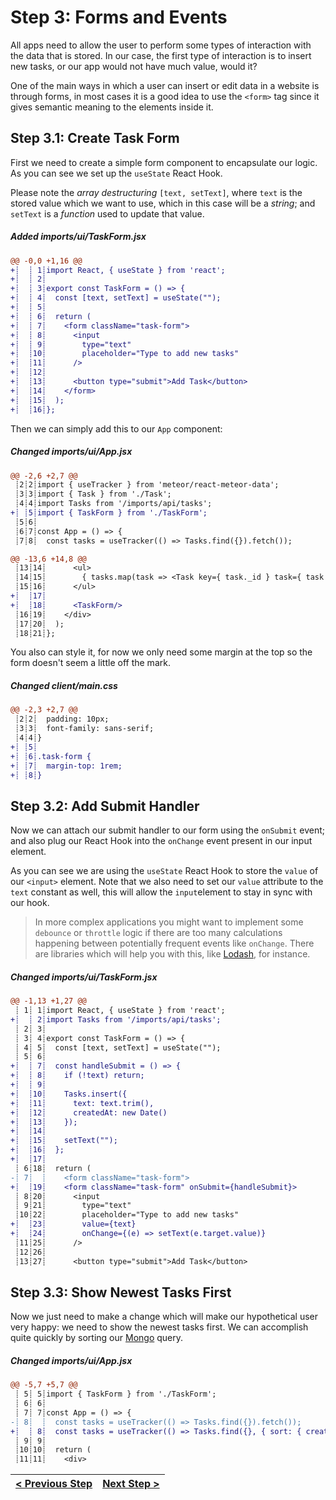 # Step 3: Forms and Events

[//]: # (head-end)


All apps need to allow the user to perform some types of interaction with the data that is stored. In our case, the first type of interaction is to insert new tasks, or our app would not have much value, would it?

One of the main ways in which a user can insert or edit data in a website is through forms, in most cases it is a good idea to use the `<form>` tag since it gives semantic meaning to the elements inside it.

## Step 3.1: Create Task Form

First we need to create a simple form component to encapsulate our logic. As you can see we set up the `useState` React Hook.

Please note the _array destructuring_ `[text, setText]`, where `text` is the stored value which we want to use, which in this case will be a _string_; and `setText` is a _function_ used to update that value.

[{]: <helper> (diffStep 3.1 files="imports/ui/TaskForm.jsx" noTitle=true)

##### Added imports&#x2F;ui&#x2F;TaskForm.jsx
```diff
@@ -0,0 +1,16 @@
+┊  ┊ 1┊import React, { useState } from 'react';
+┊  ┊ 2┊
+┊  ┊ 3┊export const TaskForm = () => {
+┊  ┊ 4┊  const [text, setText] = useState("");
+┊  ┊ 5┊
+┊  ┊ 6┊  return (
+┊  ┊ 7┊    <form className="task-form">
+┊  ┊ 8┊      <input
+┊  ┊ 9┊        type="text"
+┊  ┊10┊        placeholder="Type to add new tasks"
+┊  ┊11┊      />
+┊  ┊12┊
+┊  ┊13┊      <button type="submit">Add Task</button>
+┊  ┊14┊    </form>
+┊  ┊15┊  );
+┊  ┊16┊};
```

[}]: #

Then we can simply add this to our `App` component:

[{]: <helper> (diffStep 3.1 files="imports/ui/App.jsx" noTitle=true)

##### Changed imports&#x2F;ui&#x2F;App.jsx
```diff
@@ -2,6 +2,7 @@
 ┊2┊2┊import { useTracker } from 'meteor/react-meteor-data';
 ┊3┊3┊import { Task } from './Task';
 ┊4┊4┊import Tasks from '/imports/api/tasks';
+┊ ┊5┊import { TaskForm } from './TaskForm';
 ┊5┊6┊
 ┊6┊7┊const App = () => {
 ┊7┊8┊  const tasks = useTracker(() => Tasks.find({}).fetch());
```
```diff
@@ -13,6 +14,8 @@
 ┊13┊14┊      <ul>
 ┊14┊15┊        { tasks.map(task => <Task key={ task._id } task={ task }/>) }
 ┊15┊16┊      </ul>
+┊  ┊17┊
+┊  ┊18┊      <TaskForm/>
 ┊16┊19┊    </div>
 ┊17┊20┊  );
 ┊18┊21┊};
```

[}]: #

You also can style it, for now we only need some margin at the top so the form doesn't seem a little off the mark.

[{]: <helper> (diffStep 3.1 files="client/main.css" noTitle=true)

##### Changed client&#x2F;main.css
```diff
@@ -2,3 +2,7 @@
 ┊2┊2┊  padding: 10px;
 ┊3┊3┊  font-family: sans-serif;
 ┊4┊4┊}
+┊ ┊5┊
+┊ ┊6┊.task-form {
+┊ ┊7┊  margin-top: 1rem;
+┊ ┊8┊}
```

[}]: #

## Step 3.2: Add Submit Handler

Now we can attach our submit handler to our form using the `onSubmit` event; and also plug our React Hook into the `onChange` event present in our input element.

As you can see we are using the `useState` React Hook to store the `value` of our `<input>` element. Note that we also need to set our `value` attribute to the `text` constant as well, this will allow the `input`element to stay in sync with our hook.

> In more complex applications you might want to implement some `debounce` or `throttle` logic if there are too many calculations happening between potentially frequent events like `onChange`. There are libraries which will help you with this, like [Lodash](https://lodash.com/), for instance.

[{]: <helper> (diffStep 3.2 noTitle=true)

##### Changed imports&#x2F;ui&#x2F;TaskForm.jsx
```diff
@@ -1,13 +1,27 @@
 ┊ 1┊ 1┊import React, { useState } from 'react';
+┊  ┊ 2┊import Tasks from '/imports/api/tasks';
 ┊ 2┊ 3┊
 ┊ 3┊ 4┊export const TaskForm = () => {
 ┊ 4┊ 5┊  const [text, setText] = useState("");
 ┊ 5┊ 6┊
+┊  ┊ 7┊  const handleSubmit = () => {
+┊  ┊ 8┊    if (!text) return;
+┊  ┊ 9┊
+┊  ┊10┊    Tasks.insert({
+┊  ┊11┊      text: text.trim(),
+┊  ┊12┊      createdAt: new Date()
+┊  ┊13┊    });
+┊  ┊14┊
+┊  ┊15┊    setText("");
+┊  ┊16┊  };
+┊  ┊17┊
 ┊ 6┊18┊  return (
-┊ 7┊  ┊    <form className="task-form">
+┊  ┊19┊    <form className="task-form" onSubmit={handleSubmit}>
 ┊ 8┊20┊      <input
 ┊ 9┊21┊        type="text"
 ┊10┊22┊        placeholder="Type to add new tasks"
+┊  ┊23┊        value={text}
+┊  ┊24┊        onChange={(e) => setText(e.target.value)}
 ┊11┊25┊      />
 ┊12┊26┊
 ┊13┊27┊      <button type="submit">Add Task</button>
```

[}]: #

## Step 3.3: Show Newest Tasks First

Now we just need to make a change which will make our hypothetical user very happy: we need to show the newest tasks first. We can accomplish quite quickly by sorting our [Mongo](https://guide.meteor.com/collections.html#mongo-collections) query.

[{]: <helper> (diffStep 3.3 noTitle=true)

##### Changed imports&#x2F;ui&#x2F;App.jsx
```diff
@@ -5,7 +5,7 @@
 ┊ 5┊ 5┊import { TaskForm } from './TaskForm';
 ┊ 6┊ 6┊
 ┊ 7┊ 7┊const App = () => {
-┊ 8┊  ┊  const tasks = useTracker(() => Tasks.find({}).fetch());
+┊  ┊ 8┊  const tasks = useTracker(() => Tasks.find({}, { sort: { createdAt: -1 } }).fetch());
 ┊ 9┊ 9┊
 ┊10┊10┊  return (
 ┊11┊11┊    <div>
```

[}]: #


[//]: # (foot-start)

[{]: <helper> (navStep)

| [< Previous Step](step2.md) | [Next Step >](step4.md) |
|:--------------------------------|--------------------------------:|

[}]: #
